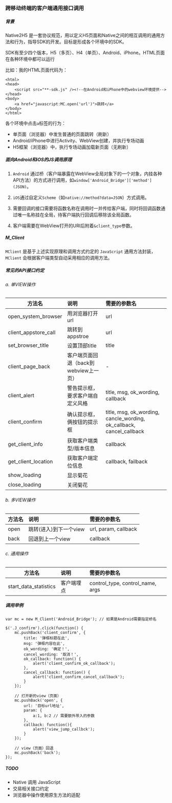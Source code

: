 ### 跨移动终端的客户端通用接口调用

##### 背景

Native2H5 是一套协议规范，用以定义H5页面和Native之间的相互调用的通用方法和行为，指导SDK的开发。目标是形成各个环境中的SDK。

SDK有至少四个版本，H5（多页）、H4（单页）、Android、iPhone。HTML页面在各种环境中都可以运行

比如：我的HTML页面代码为：

	<html>
	<head>
		<script src="**-sdk.js" /><!--在Android和iPhone中的webview环境提供-->
	</head>
	<body>
		<a href="javascript:MC.open('url')">跳转</a>
	</body>
	</html>

各个环境中点击`a`标签的行为：

- 单页面（浏览器）中发生普通的页面跳转（刷新）
- Android/iPhone中进行Activity、WebView创建，并执行专场动画
- H5框架（浏览器）中，执行专场动画加载新页面（无刷新）

##### 面向Android和iOS的JS调用原理

1. `Android` 通过桥（客户端暴露在WebView全局对象下的一个对象，内挂各种API方法）的方式进行调用，如`window['Android_Bridge']['method'](JSON)`。

2. `iOS`通过自定义`Scheme`（如`native://method?data=JSON`）方式调用。

3. 需要回调的接口需要将函数名称在调用时一并传给客户端，同时将回调函数通过唯一名称挂在全局，待客户端执行回调后移除该全局函数。
4. 客户端需要在WebView打开的URI后附着`&client_type`参数。

##### M_Client

`MClient` 是基于上述实现原理和调用方式约定的 `JavaScript` 通用方法封装，`MClient` 会根据客户端类型自动采用相应的调用方法。

##### 常见的API接口约定

###### a. 单VIEW操作

| 方法名                 |说明				 | 需要的参数名         |
| -----------------------|:------------------|:-------------------|
| open_system_browser    |用浏览器打开url 		|url                |
| client_appstore_call   |跳转到appstroe 		|url                |
| set_browser_title      |设置顶部title			 |title              |
| client_page_back       |客户端页面回退（back到webview上一页） |-                  |
| client_alert           |警告提示框，要求客户端自定义风格 |title, msg, ok_wording, callback |
| client_confirm         |确认提示框，俩按钮的提示框 |title, msg, ok_wording, cancle_wording, ok_callback, cancel_callback |
| get_client_info        |获取客户端类型/版本信息 |callback           |
| get_client_location    |获取客户端定位信息 |callback, failback |
| show_loading    			|显示菊花  | |
| close_loading    			|关闭菊花  | |

###### b. 多VIEW操作

| 方法名                 |说明				 | 需要的参数名         |
| -----------------------|:------------------|:-------------------|
| open      		      |跳转(进入)到下一个view	|url, param, callback   	 |
| back		              |回退到上一个view			|callback      			     |

###### c. 通用操作

| 方法名                  | 说明               | 需要的参数名         |
| -----------------------|:------------------|:-------------------|
| start_data_statistics  | 客户端埋点          | control_type, control_name, args |

##### 调用举例

```
var mc = new M_Client('Android_Bridge'); // 如果是Android需要指定桥名

$('.J_confirm').click(function() {
    mc.pushBack('client_confirm', {
        title: '弹框标题在此',
        msg: '弹框内容在此',
        ok_wording: '确定！',
        cancel_wording: '取消！',
        ok_callback: function() {
            alert('client_confirm_ok_callback');
        },
        cancel_callback: function() {
            alert('client_confirm_cancel_callback');
        }
    });

	// 打开新的view（页面）
    mc.pushBack('open', {
        url: '目标url地址',
        param: {
            a:1, b:2 // 需要额外带入的参数
        },
        callback: function(){
            alert('view_jump_callbck');
        }
    });

	// view（页面）回退
	mc.pushBack('back');
});
```

##### TODO

- Native 调用 JavaScript
- 交易相关接口约定
- 浏览器中操作使用原生方法的适配
